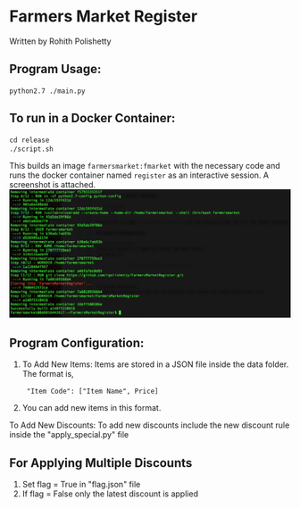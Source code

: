 # Farmers Market Register

Written by Rohith Polishetty

## Program Usage:

	python2.7 ./main.py

## To run in a Docker Container:
    
    cd release
    ./script.sh
    
This builds an image `farmersmarket:fmarket` with the necessary code and runs the docker container named `register` as an interactive session. A screenshot is attached.
<img src="images/container_interactive_session.png">
    
## Program Configuration:

1. To Add New Items:
Items are stored in a JSON file inside the data folder. 
The format is,

		"Item Code": ["Item Name", Price]

2. You can add new items in this format.

To Add New Discounts:
To add new discounts include the new discount rule inside the "apply_special.py" file




## For Applying Multiple Discounts 
1. Set flag = True in "flag.json" file
2. If flag = False only the latest discount is applied


